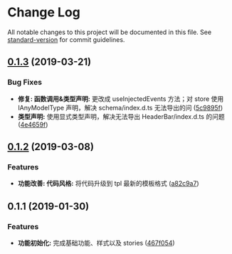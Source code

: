 # Change Log

All notable changes to this project will be documented in this file. See [standard-version](https://github.com/conventional-changelog/standard-version) for commit guidelines.

<a name="0.1.3"></a>
## [0.1.3](https://github.com/alibaba-paimai-frontend/ide-header-bar/compare/v0.1.2...v0.1.3) (2019-03-21)


### Bug Fixes

* **修复: 函数调用&类型声明:** 更改成 useInjectedEvents 方法；对 store 使用 IAnyModelType 声明，解决 schema/index.d.ts 无法导出的问 ([5c9895f](https://github.com/alibaba-paimai-frontend/ide-header-bar/commit/5c9895f))
* **类型声明:** 使用显式类型声明，解决无法导出 HeaderBar/index.d.ts 的问题 ([4e4659f](https://github.com/alibaba-paimai-frontend/ide-header-bar/commit/4e4659f))



<a name="0.1.2"></a>
## [0.1.2](https://github.com/alibaba-paimai-frontend/ide-header-bar/compare/v0.1.1...v0.1.2) (2019-03-08)


### Features

* **功能改善: 代码风格:** 将代码升级到 tpl 最新的模板格式 ([a82c9a7](https://github.com/alibaba-paimai-frontend/ide-header-bar/commit/a82c9a7))



<a name="0.1.1"></a>
## 0.1.1 (2019-01-30)


### Features

* **功能初始化:** 完成基础功能、样式以及 stories ([467f054](https://github.com/alibaba-paimai-frontend/ide-header-bar/commit/467f054))
